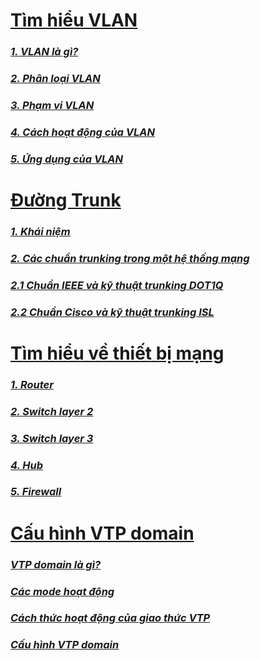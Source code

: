 # [Tìm hiểu VLAN](https://github.com/huybmt2602/Thuc-tap-2023/blob/main/HuyNV/5.VLAN%2CTrunk/Docs/1.VLAN.md#t%C3%ACm-hi%E1%BB%83u-vlan)

### [_1. VLAN là gì?_](https://github.com/huybmt2602/Thuc-tap-2023/blob/main/HuyNV/5.VLAN%2CTrunk/Docs/1.VLAN.md#1-vlan-l%C3%A0-g%C3%AC)
### [_2. Phân loại VLAN_](https://github.com/huybmt2602/Thuc-tap-2023/blob/main/HuyNV/5.VLAN%2CTrunk/Docs/1.VLAN.md#2-ph%C3%A2n-lo%E1%BA%A1i-vlan)
### [_3. Phạm vi VLAN_](https://github.com/huybmt2602/Thuc-tap-2023/blob/main/HuyNV/5.VLAN%2CTrunk/Docs/1.VLAN.md#3-ph%E1%BA%A1m-vi-vlan)
### [_4. Cách hoạt động của VLAN_](https://github.com/huybmt2602/Thuc-tap-2023/blob/main/HuyNV/5.VLAN%2CTrunk/Docs/1.VLAN.md#4-c%C3%A1ch-ho%E1%BA%A1t-%C4%91%E1%BB%99ng-c%E1%BB%A7a-vlan)
### [_5. Ứng dụng của VLAN_](https://github.com/huybmt2602/Thuc-tap-2023/blob/main/HuyNV/5.VLAN%2CTrunk/Docs/1.VLAN.md#5-%E1%BB%A9ng-d%E1%BB%A5ng-c%E1%BB%A7a-vlan)

# [Đường Trunk](https://github.com/huybmt2602/Thuc-tap-2023/blob/main/HuyNV/5.VLAN%2CTrunk/Docs/2.Trunking.md#%C4%91%C6%B0%E1%BB%9Dng-trunk)

### [_1. Khái niệm_](https://github.com/huybmt2602/Thuc-tap-2023/blob/main/HuyNV/5.VLAN%2CTrunk/Docs/2.Trunking.md#1-kh%C3%A1i-ni%E1%BB%87m)
### [_2. Các chuẩn trunking trong một hệ thống mạng_](https://github.com/huybmt2602/Thuc-tap-2023/blob/main/HuyNV/5.VLAN%2CTrunk/Docs/2.Trunking.md#2-c%C3%A1c-chu%E1%BA%A9n-trunking-trong-m%E1%BB%99t-h%E1%BB%87-th%E1%BB%91ng-m%E1%BA%A1ng)
### [_2.1 Chuẩn IEEE và kỹ thuật trunking DOT1Q_](https://github.com/huybmt2602/Thuc-tap-2023/blob/main/HuyNV/5.VLAN%2CTrunk/Docs/2.Trunking.md#21-chu%E1%BA%A9n-ieee-v%C3%A0-k%E1%BB%B9-thu%E1%BA%ADt-trunking-dot1q)
### [_2.2 Chuẩn Cisco và kỹ thuật trunking ISL_](https://github.com/huybmt2602/Thuc-tap-2023/blob/main/HuyNV/5.VLAN%2CTrunk/Docs/2.Trunking.md#22-chu%E1%BA%A9n-cisco-v%C3%A0-k%E1%BB%B9-thu%E1%BA%ADt-trunking-isl)

# [Tìm hiểu về thiết bị mạng](https://github.com/huybmt2602/Thuc-tap-2023/blob/main/HuyNV/5.VLAN%2CTrunk/Docs/3.Thietbimang.md#t%C3%ACm-hi%E1%BB%83u-v%E1%BB%81-thi%E1%BA%BFt-b%E1%BB%8B-m%E1%BA%A1ng)

### [_1. Router_](https://github.com/huybmt2602/Thuc-tap-2023/blob/main/HuyNV/5.VLAN%2CTrunk/Docs/3.Thietbimang.md#1-router)
### [_2. Switch layer 2_](https://github.com/huybmt2602/Thuc-tap-2023/blob/main/HuyNV/5.VLAN%2CTrunk/Docs/3.Thietbimang.md#2-switch-layer-2)
### [_3. Switch layer 3_](https://github.com/huybmt2602/Thuc-tap-2023/blob/main/HuyNV/5.VLAN%2CTrunk/Docs/3.Thietbimang.md#3-switch-layer-3)
### [_4. Hub_](https://github.com/huybmt2602/Thuc-tap-2023/blob/main/HuyNV/5.VLAN%2CTrunk/Docs/3.Thietbimang.md#4-hub)
### [_5. Firewall_](https://github.com/huybmt2602/Thuc-tap-2023/blob/main/HuyNV/5.VLAN%2CTrunk/Docs/3.Thietbimang.md#5-firewall)

# [Cấu hình VTP domain](https://github.com/huybmt2602/Thuc-tap-2023/blob/main/HuyNV/5.VLAN%2CTrunk/Docs/5.CauhinhVTPdomain.md#c%E1%BA%A5u-h%C3%ACnh-vtp-domain)

### [_VTP domain là gì?_](https://github.com/huybmt2602/Thuc-tap-2023/blob/main/HuyNV/5.VLAN%2CTrunk/Docs/5.CauhinhVTPdomain.md#vtp-domain-l%C3%A0-g%C3%AC)
### [_Các mode hoạt động_](https://github.com/huybmt2602/Thuc-tap-2023/blob/main/HuyNV/5.VLAN%2CTrunk/Docs/5.CauhinhVTPdomain.md#c%C3%A1c-mode-ho%E1%BA%A1t-%C4%91%E1%BB%99ng)
### [_Cách thức hoạt động của giao thức VTP_](https://github.com/huybmt2602/Thuc-tap-2023/blob/main/HuyNV/5.VLAN%2CTrunk/Docs/5.CauhinhVTPdomain.md#c%C3%A1ch-th%E1%BB%A9c-ho%E1%BA%A1t-%C4%91%E1%BB%99ng-c%E1%BB%A7a-giao-th%E1%BB%A9c-vtp)
### [_Cấu hình VTP domain_](https://github.com/huybmt2602/Thuc-tap-2023/blob/main/HuyNV/5.VLAN%2CTrunk/Docs/5.CauhinhVTPdomain.md#c%E1%BA%A5u-h%C3%ACnh-vtp-domain-1)
